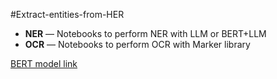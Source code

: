 #Extract-entities-from-HER

- **NER** — Notebooks to perform NER with LLM or BERT+LLM  
- **OCR** — Notebooks to perform OCR with Marker library  

[BERT model link](https://drive.google.com/drive/folders/1jy5owf2KSQzBCqNjvPsFwXh-wAdRy6vS?usp=drive_link)

